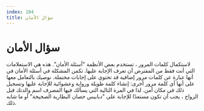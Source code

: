 ```yaml
---
index: 104
title: سؤال الأمان
---
```

# سؤال الأمان

لاستكمال كلمات المرور ، تستخدم بعض الأنظمة "أسئلة الأمان". هذه هي الاستعلامات التي أنت فقط من المفترض أن تعرف الإجابة عليها. تكمن المشكلة في أسئلة الأمان في أنها عبارة عن كلمات مرور إضافية قد تحتوي على إجابات محتملة. نوصيك بالتعامل معها على أنها أي كلمة مرور أخرى: إنشاء كلمة طويلة ورواية وعشوائية للإجابة عليها وتسجيل ذلك في مكان آمن. لذا في المرة التالية التي يسألك فيها المصرف اسم والدتك قبل الزواج ، يجب أن تكون مستعدًا للإجابة على "دبابيس حصان البطارية الصحيحة" أو ما شابه ذلك.